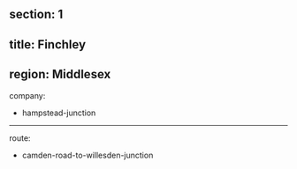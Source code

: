 section: 1
----
title: Finchley
----
region: Middlesex
----
company:
- hampstead-junction
----
route:
- camden-road-to-willesden-junction
